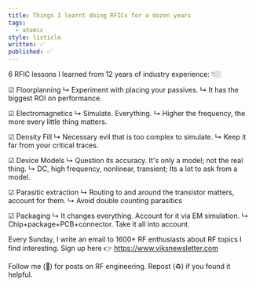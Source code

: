 ```yaml
---
title: Things I learnt doing RFICs for a dozen years
tags:
  - atomic
style: listicle
written: ✅
published: ✅
---
```

6 RFIC lessons I learned from 12 years of industry experience: 👇🏼

☑︎ Floorplanning
↳ Experiment with placing your passives. 
↳ It has the biggest ROI on performance.

☑︎ Electromagnetics
↳ Simulate. Everything. 
↳ Higher the frequency, the more every little thing matters.

☑︎ Density Fill
↳ Necessary evil that is too complex to simulate. 
↳ Keep it far from your critical traces.

☑︎ Device Models
↳ Question its accuracy. It's only a model; not the real thing.
↳ DC, high frequency, nonlinear, transient; Its a lot to ask from a model.

☑︎ Parasitic extraction
↳ Routing to and around the transistor matters, account for them.
↳ Avoid double counting parasitics

☑︎ Packaging
↳ It changes everything. Account for it via EM simulation.
↳ Chip+package+PCB+connector. Take it all into account.

Every Sunday, I write an email to 1600+ RF enthusiasts about RF topics I find interesting. Sign up here 👉 https://www.viksnewsletter.com

Follow me (🔔) for posts on RF engineering.
Repost (♻️) if you found it helpful.